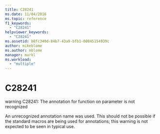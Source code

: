 ```yaml
---
title: C28241
ms.date: 11/04/2016
ms.topic: reference
f1_keywords:
  - "C28241"
helpviewer_keywords:
  - "C28241"
ms.assetid: b8fc340d-84b7-43a9-bfb1-00845154939c
author: mikeblome
ms.author: mblome
manager: markl
ms.workload:
  - "multiple"
---
```

# C28241
warning C28241: The annotation for function on parameter is not recognized

 An unrecognized annotation name was used. This should not be possible if the standard macros are being used for annotations; this warning is not expected to be seen in typical use.

